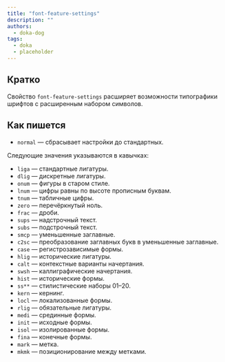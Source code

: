 ```yaml
---
title: "font-feature-settings"
description: ""
authors:
  - doka-dog
tags:
  - doka
  - placeholder
---
```


## Кратко

Свойство `font-feature-settings` расширяет возможности типографики шрифтов с расширенным набором символов.

## Как пишется

- `normal` — сбрасывает настройки до стандартных.

Следующие значения указываются в кавычках:

- `liga` — стандартные лигатуры.
- `dlig` — дискретные лигатуры.
- `onum` — фигуры в старом стиле.
- `lnum` — цифры равны по высоте прописным буквам.
- `tnum` — табличные цифры.
- `zero` — перечёркнутый ноль.
- `frac` — дроби.
- `sups` — надстрочный текст.
- `subs` — подстрочный текст.
- `smcp` — уменьшенные заглавные.
- `c2sc` — преобразование заглавных букв в уменьшенные заглавные.
- `case` — регистрозависимые формы.
- `hlig` — исторические лигатуры.
- `calt` — контекстные варианты начертания.
- `swsh` — каллиграфические начертания.
- `hist` — исторические формы.
- `ss**` — стилистические наборы 01–20.
- `kern` — кернинг.
- `locl` — локализованные формы.
- `rlig` — обязательные лигатуры.
- `medi` — срединные формы.
- `init` — исходные формы.
- `isol` — изолированные формы.
- `fina` — конечные формы.
- `mark` — метка.
- `mkmk` — позиционирование между метками.


